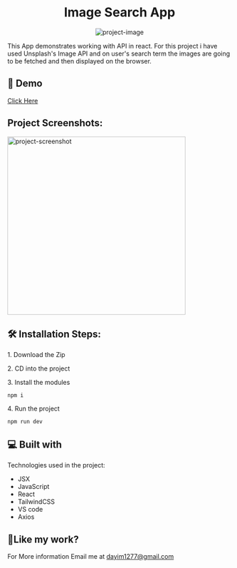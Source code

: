 <h1 align="center" id="title">Image Search App</h1>

<p align="center"><img src="https://socialify.git.ci/syedDayim/image-search-app/image?language=1&amp;name=1&amp;owner=1&amp;theme=Light" alt="project-image"></p>

<p id="description">This App demonstrates working with API in react. For this project i have used Unsplash's Image API and on user's search term the images are going to be fetched and then displayed on the browser.</p>

<h2>🚀 Demo</h2>

[Click Here](https://image-search-atngwjwo8-syeddayims-projects.vercel.app/)

<h2>Project Screenshots:</h2>

<img src="![Screenshot 2024-05-14 142236](https://github.com/syedDayim/dice-game/assets/90561337/348525af-f1bb-4397-8739-f51ec1f14e7e)" alt="project-screenshot" width="400" height="400/">

<h2>🛠️ Installation Steps:</h2>

<p>1. Download the Zip</p>

<p>2. CD into the project</p>

<p>3. Install the modules</p>

```
npm i
```

<p>4. Run the project</p>

```
npm run dev
```

  
  
<h2>💻 Built with</h2>

Technologies used in the project:

*   JSX
*   JavaScript
*   React
*   TailwindCSS
*   VS code
*   Axios

<h2>💖Like my work?</h2>

For More information Email me at dayim1277@gmail.com